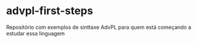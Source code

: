 # advpl-first-steps
Repositório com exemplos de sinttaxe AdvPL para quem está começando a estudar essa linguagem
